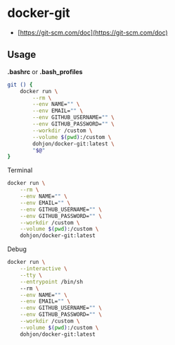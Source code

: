 # docker-git

- [https://git-scm.com/doc](https://git-scm.com/doc)

## Usage

**.bashrc** or **.bash_profiles**
```bash
git () {
    docker run \
        --rm \
        --env NAME="" \
        --env EMAIL="" \
        --env GITHUB_USERNAME="" \
        --env GITHUB_PASSWORD="" \
        --workdir /custom \
        --volume $(pwd):/custom \
        dohjon/docker-git:latest \
        "$@"
}
```

Terminal
```bash
docker run \
    --rm \
    --env NAME="" \
    --env EMAIL="" \
    --env GITHUB_USERNAME="" \
    --env GITHUB_PASSWORD="" \
    --workdir /custom \
    --volume $(pwd):/custom \
    dohjon/docker-git:latest
```

Debug
```bash
docker run \
    --interactive \
    --tty \
    --entrypoint /bin/sh
    --rm \
    --env NAME="" \
    --env EMAIL="" \
    --env GITHUB_USERNAME="" \
    --env GITHUB_PASSWORD="" \
    --workdir /custom \
    --volume $(pwd):/custom \
    dohjon/docker-git:latest
```

